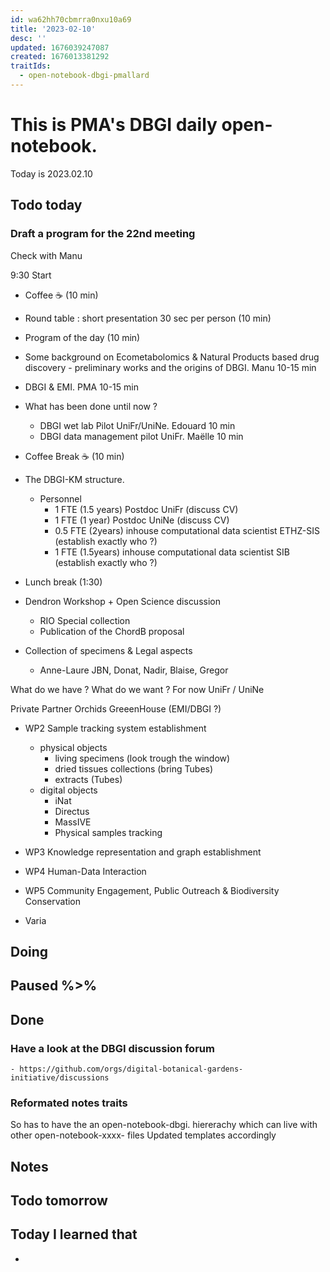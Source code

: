 ```yaml
---
id: wa62hh70cbmrra0nxu10a69
title: '2023-02-10'
desc: ''
updated: 1676039247087
created: 1676013381292
traitIds:
  - open-notebook-dbgi-pmallard
---
```



# This is PMA's DBGI daily open-notebook.

Today is 2023.02.10

## Todo today

### Draft a program for the 22nd meeting

Check with Manu

9:30 Start

- Coffee ☕ (10 min)
- Round table : short presentation 30 sec per person (10 min)
- Program of the day (10 min)
- Some background on Ecometabolomics & Natural Products based drug discovery - preliminary works and the origins of DBGI. Manu 10-15 min
- DBGI & EMI. PMA 10-15 min
- What has been done until now ?
  - DBGI wet lab Pilot UniFr/UniNe. Edouard 10 min
  - DBGI data management pilot UniFr. Maëlle 10 min
- Coffee Break ☕ (10 min)
- The DBGI-KM structure.
  - Personnel
    - 1 FTE (1.5 years) Postdoc UniFr (discuss CV)
    - 1 FTE (1 year) Postdoc UniNe (discuss CV)
    - 0.5 FTE (2years) inhouse computational data scientist ETHZ-SIS (establish exactly who ?)
    - 1 FTE (1.5years) inhouse computational data scientist SIB (establish exactly who ?)

- Lunch break (1:30)

- Dendron Workshop + Open Science discussion 
  - RIO Special collection
  - Publication of the ChordB proposal

- Collection of specimens & Legal aspects
  - Anne-Laure JBN, Donat, Nadir, Blaise, Gregor 

What do we have ?
What do we want ?
 For now UniFr / UniNe

Private Partner Orchids GreeenHouse (EMI/DBGI ?)

- WP2 Sample tracking system establishment
  - physical objects
    - living specimens (look trough the window)
    - dried tissues collections (bring Tubes)
    - extracts (Tubes)
  - digital objects
    - iNat
    - Directus
    - MassIVE
    - Physical samples tracking

- WP3 Knowledge representation and graph establishment

- WP4 Human-Data Interaction

- WP5 Community Engagement, Public Outreach & Biodiversity Conservation

- Varia














###

## Doing

## Paused %>% 

## Done
### Have a look at the DBGI discussion forum
    - https://github.com/orgs/digital-botanical-gardens-initiative/discussions
###

### Reformated notes traits 
So has to have the an open-notebook-dbgi. hiererachy which can live with other open-notebook-xxxx- files
Updated templates accordingly

## Notes

## Todo tomorrow

###
###
###


## Today I learned that

-